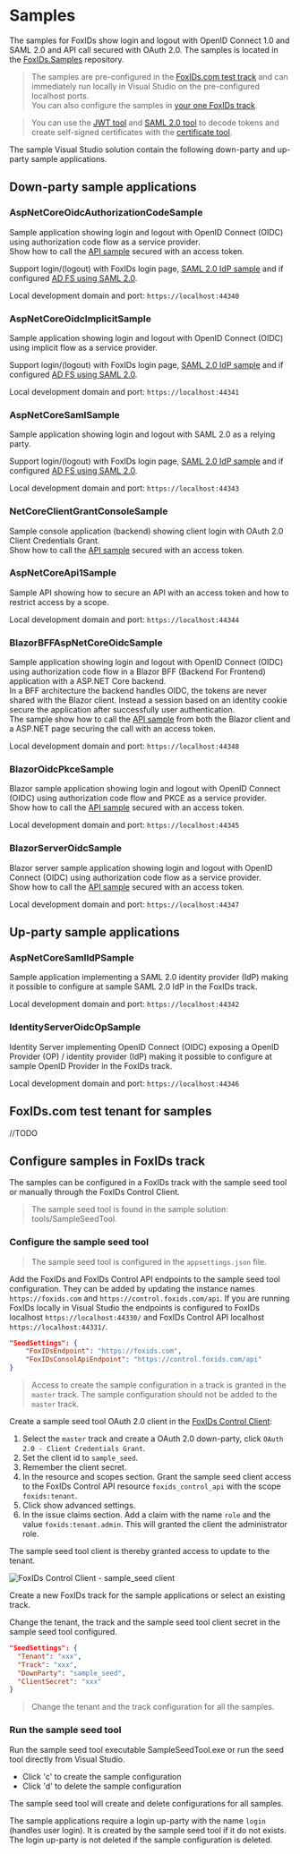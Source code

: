 # Samples
The samples for FoxIDs show login and logout with OpenID Connect 1.0 and SAML 2.0 and API call secured with OAuth 2.0. The samples is located in the [FoxIDs.Samples](https://github.com/ITfoxtec/FoxIDs.Samples) repository.

> The samples are pre-configured in the [FoxIDs.com test track](#foxidscom-test-tenant-for-samples) and can immediately run locally in Visual Studio on the pre-configured localhost ports.   
You can also configure the samples in [your one FoxIDs track](#configure-samples-in-foxids-track).

> You can use the [JWT tool](https://www.foxids.com/tools/Jwt) and [SAML 2.0 tool](https://www.foxids.com/tools/Saml) to decode tokens and create self-signed certificates with the [certificate tool](https://www.foxids.com/tools/Certificate).

The sample Visual Studio solution contain the following down-party and up-party sample applications.

## Down-party sample applications

### AspNetCoreOidcAuthorizationCodeSample

Sample application showing login and logout with OpenID Connect (OIDC) using authorization code flow as a service provider.  
Show how to call the [API sample](#aspnetcoreapi1sample) secured with an access token. 

Support login/(logout) with FoxIDs login page, [SAML 2.0 IdP sample](#aspnetcoresamlidpsample) and if configured [AD FS using SAML 2.0](saml-2.0.md#connecting-ad-fs).

Local development domain and port: `https://localhost:44340`

### AspNetCoreOidcImplicitSample

Sample application showing login and logout with OpenID Connect (OIDC) using implicit flow as a service provider.

Support login/(logout) with FoxIDs login page, [SAML 2.0 IdP sample](#aspnetcoresamlidpsample) and if configured [AD FS using SAML 2.0](saml-2.0.md#connecting-ad-fs).

Local development domain and port: `https://localhost:44341`

### AspNetCoreSamlSample

Sample application showing login and logout with SAML 2.0 as a relying party.

Support login/(logout) with FoxIDs login page, [SAML 2.0 IdP sample](#aspnetcoresamlidpsample) and if configured [AD FS using SAML 2.0](saml-2.0.md#connecting-ad-fs).

Local development domain and port: `https://localhost:44343`

### NetCoreClientGrantConsoleSample

Sample console application (backend) showing client login with OAuth 2.0 Client Credentials Grant.  
Show how to call the [API sample](#aspnetcoreapi1sample) secured with an access token. 

### AspNetCoreApi1Sample

Sample API showing how to secure an API with an access token and how to restrict access by a scope.

Local development domain and port: `https://localhost:44344`

### BlazorBFFAspNetCoreOidcSample

Sample application showing login and logout with OpenID Connect (OIDC) using authorization code flow in a Blazor BFF (Backend For Frontend) application with a ASP.NET Core backend.  
In a BFF architecture the backend handles OIDC, the tokens are never shared with the Blazor client. Instead a session based on an identity cookie secure the application after successfully user authentication.  
The sample show how to call the [API sample](#aspnetcoreapi1sample) from both the Blazor client and a ASP.NET page securing the call with an access token. 

Local development domain and port: `https://localhost:44348`

### BlazorOidcPkceSample

Blazor sample application showing login and logout with OpenID Connect (OIDC) using authorization code flow and PKCE as a service provider.  
Show how to call the [API sample](#aspnetcoreapi1sample) secured with an access token. 

Local development domain and port: `https://localhost:44345`

### BlazorServerOidcSample

Blazor server sample application showing login and logout with OpenID Connect (OIDC) using authorization code flow as a service provider.  
Show how to call the [API sample](#aspnetcoreapi1sample) secured with an access token. 

Local development domain and port: `https://localhost:44347`

## Up-party sample applications

### AspNetCoreSamlIdPSample

Sample application implementing a SAML 2.0 identity provider (IdP) making it possible to configure at sample SAML 2.0 IdP in the FoxIDs track.

Local development domain and port: `https://localhost:44342`

### IdentityServerOidcOpSample

Identity Server implementing OpenID Connect (OIDC) exposing a OpenID Provider (OP) / identity provider (IdP) making it possible to configure at sample OpenID Provider in the FoxIDs track.

Local development domain and port: `https://localhost:44346`

## FoxIDs.com test tenant for samples
//TODO

## Configure samples in FoxIDs track

The samples can be configured in a FoxIDs track with the sample seed tool or manually through the FoxIDs Control Client.  

> The sample seed tool is found in the sample solution: tools/SampleSeedTool.

### Configure the sample seed tool

> The sample seed tool is configured in the `appsettings.json` file.

Add the FoxIDs and FoxIDs Control API endpoints to the sample seed tool configuration. They can be added by updating the instance names `https://foxids.com` and `https://control.foxids.com/api`. If you are running FoxIDs locally in Visual Studio the endpoints is configured to FoxIDs localhost `https://localhost:44330/` and FoxIDs Control API localhost `https://localhost:44331/`.

```json
"SeedSettings": {
    "FoxIDsEndpoint": "https://foxids.com", 
    "FoxIDsConsolApiEndpoint": "https://control.foxids.com/api"
}
```

> Access to create the sample configuration in a track is granted in the `master` track. The sample configuration should not be added to the `master` track.

Create a sample seed tool OAuth 2.0 client in the [FoxIDs Control Client](control.md#foxids-control-client):

1. Select the `master` track and create a OAuth 2.0 down-party, click `OAuth 2.0 - Client Credentials Grant`.
2. Set the client id to `sample_seed`.
3. Remember the client secret.
4. In the resource and scopes section. Grant the sample seed client access to the FoxIDs Control API resource `foxids_control_api` with the scope `foxids:tenant`.
5. Click show advanced settings. 
6. In the issue claims section. Add a claim with the name `role` and the value `foxids:tenant.admin`. This will granted the client the administrator role. 

The sample seed tool client is thereby granted access to update to the tenant.

![FoxIDs Control Client - sample_seed client](images/sample_seed-client.png)

Create a new FoxIDs track for the sample applications or select an existing track.

Change the tenant, the track and the sample seed tool client secret in the sample seed tool configured. 

```json
"SeedSettings": {
  "Tenant": "xxx",
  "Track": "xxx",
  "DownParty": "sample_seed",
  "ClientSecret": "xxx"
}
```

> Change the tenant and the track configuration for all the samples. 

### Run the sample seed tool

Run the sample seed tool executable SampleSeedTool.exe or run the seed tool directly from Visual Studio. 

* Click 'c' to create the sample configuration 
* Click 'd' to delete the sample configuration

The sample seed tool will create and delete configurations for all samples.

The sample applications require a login up-party with the name `login` (handles user login). It is created by the sample seed tool if it do not exists. The login up-party is not deleted if the sample configuration is deleted.
